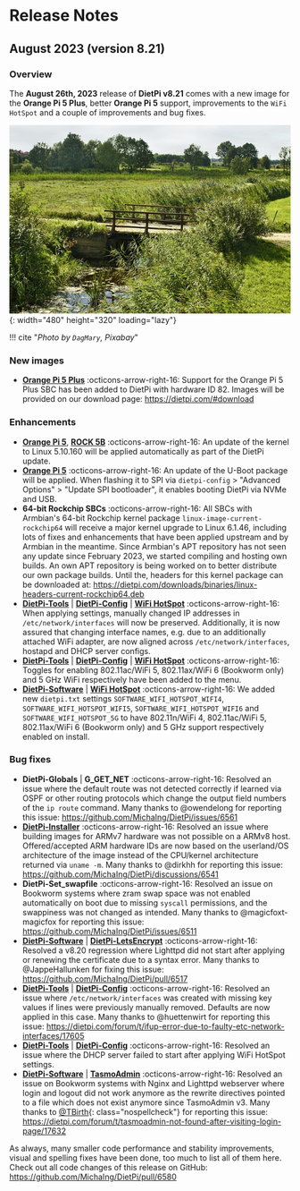 # Release Notes

## August 2023 (version 8.21)

### Overview

The **August 26th, 2023** release of **DietPi v8.21** comes with a new image for the **Orange Pi 5 Plus**, better **Orange Pi 5** support, improvements to the `WiFi HotSpot` and a couple of improvements and bug fixes.

![Bridge and grassland](../assets/images/dietpi-release-v8_21.jpg){: width="480" height="320" loading="lazy"}

!!! cite "*Photo by `DagMary`, Pixabay*"

### New images

- [**Orange Pi 5 Plus**](../../hardware/#orange-pi-series) :octicons-arrow-right-16: Support for the Orange Pi 5 Plus SBC has been added to DietPi with hardware ID 82. Images will be provided on our download page: <https://dietpi.com/#download>

### Enhancements

- [**Orange Pi 5**](../../hardware/#orange-pi-series), [**ROCK 5B**](../../hardware/#radxa) :octicons-arrow-right-16:  An update of the kernel to Linux 5.10.160 will be applied automatically as part of the DietPi update.
- [**Orange Pi 5**](../../hardware/#orange-pi-series) :octicons-arrow-right-16:  An update of the U-Boot package will be applied. When flashing it to SPI via `dietpi-config` > "Advanced Options" > "Update SPI bootloader", it enables booting DietPi via NVMe and USB.
- **64-bit Rockchip SBCs** :octicons-arrow-right-16: All SBCs with Armbian's 64-bit Rockchip kernel package `linux-image-current-rockchip64` will receive a major kernel upgrade to Linux 6.1.46, including lots of fixes and enhancements that have been applied upstream and by Armbian in the meantime. Since Armbian's APT repository has not seen any update since February 2023, we started compiling and hosting own builds. An own APT repository is being worked on to better distribute our own package builds. Until the, headers for this kernel package can be downloaded at: <https://dietpi.com/downloads/binaries/linux-headers-current-rockchip64.deb>
- [**DietPi-Tools**](../../dietpi_tools/) | [**DietPi-Config**](../../dietpi_tools/system_configuration/#dietpi-config) | [**WiFi HotSpot**](../../software/advanced_networking/#wifi-hotspot) :octicons-arrow-right-16: When applying settings, manually changed IP addresses in `/etc/network/interfaces` will now be preserved. Additionally, it is now assured that changing interface names, e.g. due to an additionally attached WiFi adapter, are now aligned across `/etc/network/interfaces`, hostapd and DHCP server configs.
- [**DietPi-Tools**](../../dietpi_tools/) | [**DietPi-Config**](../../dietpi_tools/system_configuration/#dietpi-config) | [**WiFi HotSpot**](../../software/advanced_networking/#wifi-hotspot) :octicons-arrow-right-16: Toggles for enabling 802.11ac/WiFi 5, 802.11ax/WiFi 6 (Bookworm only) and 5 GHz WiFi respectively have been added to the menu.
- [**DietPi-Software**](../../dietpi_tools/software_installation/#dietpi-software) | [**WiFi HotSpot**](../../software/advanced_networking/#wifi-hotspot) :octicons-arrow-right-16: We added new `dietpi.txt` settings `SOFTWARE_WIFI_HOTSPOT_WIFI4`, `SOFTWARE_WIFI_HOTSPOT_WIFI5`, `SOFTWARE_WIFI_HOTSPOT_WIFI6` and `SOFTWARE_WIFI_HOTSPOT_5G` to have 802.11n/WiFi 4, 802.11ac/WiFi 5, 802.11ax/WiFi 6 (Bookworm only) and 5 GHz support respectively enabled on install.

### Bug fixes

- **DietPi-Globals** | **G_GET_NET** :octicons-arrow-right-16: Resolved an issue where the default route was not detected correctly if learned via OSPF or other routing protocols which change the output field numbers of the `ip route` command. Many thanks to @owendelong for reporting this issue: <https://github.com/MichaIng/DietPi/issues/6561>
- [**DietPi-Installer**](../../hardware/#make-your-own-distribution) :octicons-arrow-right-16: Resolved an issue where building images for ARMv7 hardware was not possible on a ARMv8 host. Offered/accepted ARM hardware IDs are now based on the userland/OS architecture of the image instead of the CPU/kernel architecture returned via `uname -m`. Many thanks to @dirkhh for reporting this issue: <https://github.com/MichaIng/DietPi/discussions/6541>
- **DietPi-Set_swapfile** :octicons-arrow-right-16: Resolved an issue on Bookworm systems where zram swap space was not enabled automatically on boot due to missing `syscall` permissions, and the swappiness was not changed as intended. Many thanks to @magicfoxt-magicfox for reporting this issue: <https://github.com/MichaIng/DietPi/issues/6511>
- [**DietPi-Software**](../../dietpi_tools/software_installation/#dietpi-software) | [**DietPi-LetsEncrypt**](../../software/system_security/#lets-encrypt) :octicons-arrow-right-16: Resolved a v8.20 regression where Lighttpd did not start after applying or renewing the certificate due to a syntax error. Many thanks to @JappeHallunken for fixing this issue: <https://github.com/MichaIng/DietPi/pull/6517>
- [**DietPi-Tools**](../../dietpi_tools/) | [**DietPi-Config**](../../dietpi_tools/system_configuration/#dietpi-config) :octicons-arrow-right-16: Resolved an issue where `/etc/network/interfaces` was created with missing key values if lines were previously manually removed. Defaults are now applied in this case. Many thanks to @huettenwirt for reporting this issue: <https://dietpi.com/forum/t/ifup-error-due-to-faulty-etc-network-interfaces/17605>
- [**DietPi-Tools**](../../dietpi_tools/) | [**DietPi-Config**](../../dietpi_tools/system_configuration/#dietpi-config) :octicons-arrow-right-16: Resolved an issue where the DHCP server failed to start after applying WiFi HotSpot settings.
- [**DietPi-Software**](../../dietpi_tools/software_installation/#dietpi-software) | [**TasmoAdmin**](../../software/home_automation/#tasmoadmin) :octicons-arrow-right-16: Resolved an issue on Bookworm systems with Nginx and Lighttpd webserver where login and logout did not work anymore as the rewrite directives pointed to a file which does not exist anymore since TasmoAdmin v3. Many thanks to [@TBirth](https://dietpi.com/forum/u/TBirth){: class="nospellcheck"} for reporting this issue: <https://dietpi.com/forum/t/tasmoadmin-not-found-after-visiting-login-page/17632>

As always, many smaller code performance and stability improvements, visual and spelling fixes have been done, too much to list all of them here. Check out all code changes of this release on GitHub: <https://github.com/MichaIng/DietPi/pull/6580>
